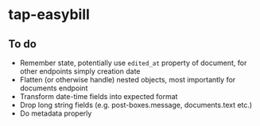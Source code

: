 # tap-easybill

## To do
- Remember state, potentially use `edited_at` property of document, for other endpoints simply creation date
- Flatten (or otherwise handle) nested objects, most importantly for documents endpoint
- Transform date-time fields into expected format
- Drop long string fields (e.g. post-boxes.message, documents.text etc.)
- Do metadata properly
